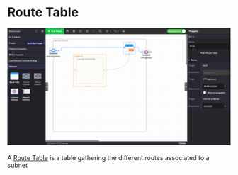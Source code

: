 # Route Table

![](https://raw.githubusercontent.com/MadeiraCloud/docs-image/master/ide_stack_vpc_rt.png)<br /><br />
A [Route Table](http://docs.aws.amazon.com/AmazonVPC/latest/UserGuide/VPC_Route_Tables.html) is a table gathering the different routes associated to a subnet
